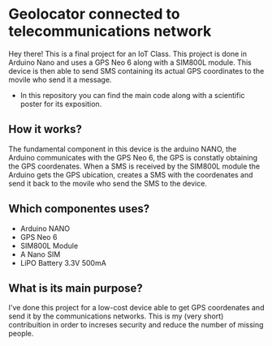 # Geolocator connected to telecommunications network
Hey there! This is a final project for an IoT Class. This project is done in Arduino Nano and uses a GPS Neo 6 along with a SIM800L module. This device is then able to send SMS containing its actual GPS coordinates to the movile who send it a message. 

* In this repository you can find the main code along with a scientific poster for its exposition.

## How it works? 
The fundamental component in this device is the arduino NANO, the Arduino communicates with the GPS Neo 6, the GPS is constatly obtaining the GPS coordenates. When a SMS is received by the SIM800L module the Arduino gets the GPS ubication, creates a SMS with the coordenates and send it back to the movile who send the SMS to the device. 

## Which componentes uses? 
* Arduino NANO
* GPS Neo 6
* SIM800L Module
* A Nano SIM
* LiPO Battery 3.3V 500mA

## What is its main purpose?
I've done this project for a low-cost device able to get GPS coordenates and send it by the communications networks. This is my (very short) contribuition in order to increses security and reduce the number of missing people. 

